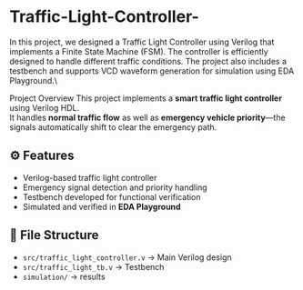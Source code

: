 # Traffic-Light-Controller-
In this project, we designed a Traffic Light Controller using Verilog that implements a Finite State Machine (FSM). The controller is efficiently designed to handle different traffic conditions. The project also includes a testbench and supports VCD waveform generation for simulation using EDA Playground.\

 Project Overview
This project implements a **smart traffic light controller** using Verilog HDL.  
It handles **normal traffic flow** as well as **emergency vehicle priority**—the signals automatically shift to clear the emergency path.  

## ⚙️ Features
- Verilog-based traffic light controller
- Emergency signal detection and priority handling
- Testbench developed for functional verification
- Simulated and verified in **EDA Playground**

## 📂 File Structure
- `src/traffic_light_controller.v` → Main Verilog design
- `src/traffic_light_tb.v` → Testbench
- `simulation/` → results
